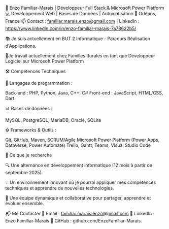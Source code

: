 🚀 Enzo Familiar-Marais | Développeur Full Stack & Microsoft Power Platform
💻 Développement Web | Bases de Données | Automatisation
📍 Orléans, France
📫 Contact : familiar.marais.enzo@gmail.com | LinkedIn : https://www.linkedin.com/in/enzo-familiar-marais-7a78622b5/

📚 Je suis actuellement en BUT 2 Informatique - Parcours Réalisation d'Applications.

🏢Je travail actuellement chez Familles Rurales en tant que Développeur Logiciel sur Microsoft Power Platform


🛠️ Compétences Techniques

💾 Langages de programmation :

  Back-end : PHP, Python, Java, C++, C#
  Front-end : JavaScript, HTML/CSS, Dart
  
📊 Bases de données :
  
  MySQL, PostgreSQL, MariaDB, Oracle, SQLite
  
⚙️ Frameworks & Outils :

  Git, GitHub, Maven, SCRUM/Agile
  Microsoft Power Platform (Power Apps, Dataverse, Power Automate)
  Trello, Gantt, Teams, Visual Studio Code


🎯 Ce que je recherche

  🔍 Une alternance en développement informatique (12 mois à partir de septembre 2025).

  💡 Un environnement innovant où je pourrai appliquer mes compétences techniques et apprendre de nouvelles technologies.

  🤝 Une équipe dynamique et collaborative pour partager, apprendre et évoluer ensemble.


📬 Me Contacter
📧 Email : familiar.marais.enzo@gmail.com
🔗 LinkedIn : Enzo Familiar-Marais
💾 GitHub : github.com/EnzoFamiliar-Marais
